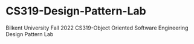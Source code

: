 # CS319-Design-Pattern-Lab
Bilkent University Fall 2022 CS319-Object Oriented Software Engineering Design Pattern Lab
